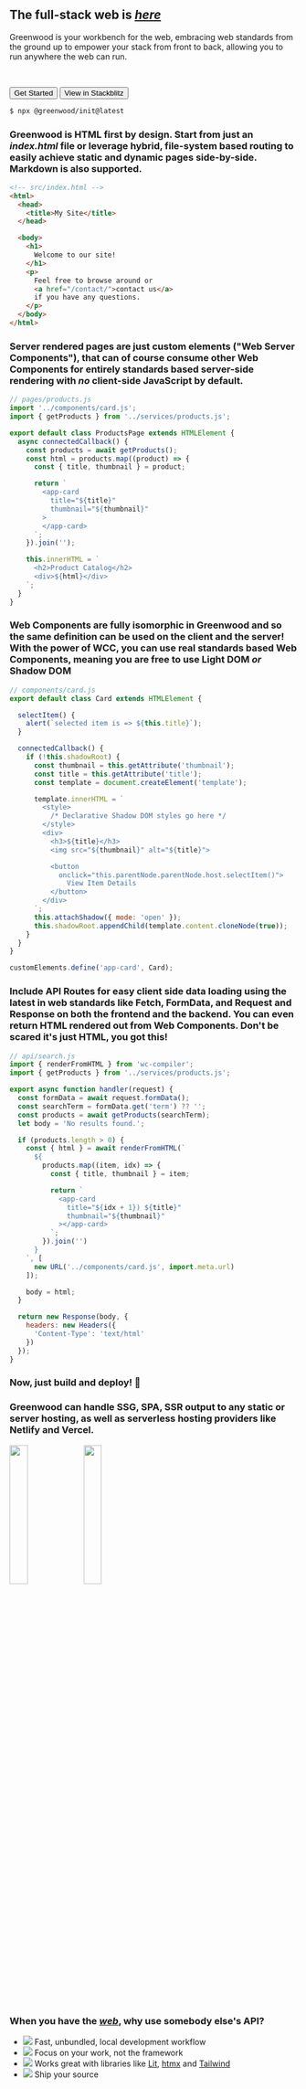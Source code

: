 <div class="hero">

  ## The full-stack web is <u><i>here</i></u>

  Greenwood is your workbench for the web, embracing web standards from the ground up to empower your stack from front to back, allowing you to run anywhere the web can run.

  <br/>

  [<button>Get Started</button>](#)
  [<button>View in Stackblitz</button>](#)

  ```bash
  $ npx @greenwood/init@latest
  ```

</div>

<div class="card">

  ### Greenwood is HTML first by design.  Start from just an _index.html_ file or leverage hybrid, file-system based routing to easily achieve static and dynamic pages side-by-side.  Markdown is also supported.

  ```html
  <!-- src/index.html -->
  <html>
    <head>
      <title>My Site</title>
    </head>

    <body>
      <h1>
        Welcome to our site!
      </h1>
      <p>
        Feel free to browse around or
        <a href="/contact/">contact us</a> 
        if you have any questions.
      </p>
    </body>
  </html>
  ```

</div>

<div class="card">

  ### Server rendered pages are just custom elements ("Web Server Components"), that can of course consume other Web Components for entirely standards based server-side rendering with <i>no</i> client-side JavaScript by default.

  ```js
  // pages/products.js
  import '../components/card.js';
  import { getProducts } from '../services/products.js';

  export default class ProductsPage extends HTMLElement {
    async connectedCallback() {
      const products = await getProducts();
      const html = products.map((product) => {
        const { title, thumbnail } = product;

        return `
          <app-card
            title="${title}"
            thumbnail="${thumbnail}"
          >
          </app-card>
        `;
      }).join('');

      this.innerHTML = `
        <h2>Product Catalog</h2>
        <div>${html}</div>
      `;
    }
  }
  ```

</div>

<div class="card">

  ### Web Components are fully isomorphic in Greenwood and so the same definition can be used on the client and the server!  With the power of WCC, you can use real standards based Web Components, meaning you are free to use Light DOM <i>or</i> Shadow DOM

  ```js
  // components/card.js
  export default class Card extends HTMLElement {

    selectItem() {
      alert(`selected item is => ${this.title}`);
    }

    connectedCallback() {
      if (!this.shadowRoot) {
        const thumbnail = this.getAttribute('thumbnail');
        const title = this.getAttribute('title');
        const template = document.createElement('template');

        template.innerHTML = `
          <style>
            /* Declarative Shadow DOM styles go here */
          </style>
          <div>
            <h3>${title}</h3>
            <img src="${thumbnail}" alt="${title}">

            <button
              onclick="this.parentNode.parentNode.host.selectItem()">
                View Item Details
            </button>
          </div>
        `;
        this.attachShadow({ mode: 'open' });
        this.shadowRoot.appendChild(template.content.cloneNode(true));
      }
    }
  }

  customElements.define('app-card', Card);
  ```

</div>

<div class="card">

  ### Include API Routes for easy client side data loading using the latest in web standards like Fetch, FormData, and Request and Response on both the frontend and the backend.  You can even return HTML rendered out from Web Components.  Don't be scared it's just HTML, you got this!

  ```js
  // api/search.js
  import { renderFromHTML } from 'wc-compiler';
  import { getProducts } from '../services/products.js';

  export async function handler(request) {
    const formData = await request.formData();
    const searchTerm = formData.get('term') ?? '';
    const products = await getProducts(searchTerm);
    let body = 'No results found.';

    if (products.length > 0) {
      const { html } = await renderFromHTML(`
        ${
          products.map((item, idx) => {
            const { title, thumbnail } = item;

            return `
              <app-card
                title="${idx + 1}) ${title}"
                thumbnail="${thumbnail}"
              ></app-card>
            `;
          }).join('')
        }
      `, [
        new URL('../components/card.js', import.meta.url)
      ]);

      body = html;
    }

    return new Response(body, {
      headers: new Headers({
        'Content-Type': 'text/html'
      })
    });
  }
  ```

</div>


<!-- stackblitz link here of everything from above? Should this just be the getting started? -->
<div class="banner">

  ### Now, just build and deploy! 🚀

</div>

<div class="card">

  ### Greenwood can handle SSG, SPA, SSR output to any static or server hosting, as well as serverless hosting providers like Netlify and Vercel.

  <img class="shadow-left" style="width: 25%; margin: 0 auto; display: inline-block" src="https://assets.vercel.com/image/upload/front/favicon/vercel/180x180.png">

  <img class="shadow-left" style="width: 25%; margin: 0 auto; display: inline-block" src="https://seeklogo.com/images/N/netlify-logo-BD8F8A77E2-seeklogo.com.png">

</div>

<div class="banner">

  ### When you have the <u><i>web</i></u>, why use somebody else's API?

</div>

<ul class="features-list">
  <li>
    <img src="https://www.greenwoodjs.io/assets/greenwood-logo-og.png">
    <span>Fast, unbundled, local development workflow</span>
  </li>
  <li>
    <img src="https://www.greenwoodjs.io/assets/greenwood-logo-og.png">
    <span>Focus on your work, not the framework</span>
  </li>
  <li>
    <img src="https://www.greenwoodjs.io/assets/greenwood-logo-og.png">
    <span>Works great with libraries like <a href="/guides/ecosystem/lit/">Lit</a>, <a href="/guides/ecosystem/htmx/">htmx</a> and <a href="/guides/ecosystem/tailwind/">Tailwind</a></span>
  </li>
  <li>
    <img src="https://www.greenwoodjs.io/assets/greenwood-logo-og.png">
    <span>Ship your source</span>
  </li>
</ul>